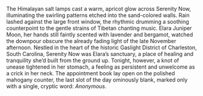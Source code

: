 The Himalayan salt lamps cast a warm, apricot glow across Serenity Now, illuminating the swirling patterns etched into the sand-colored walls.  Rain lashed against the large front window, the rhythmic drumming a soothing counterpoint to the gentle strains of Tibetan chanting music.  Elara Juniper Moon, her hands still faintly scented with lavender and bergamot, watched the downpour obscure the already fading light of the late November afternoon.  Nestled in the heart of the historic Gaslight District of Charleston, South Carolina, Serenity Now was Elara’s sanctuary, a place of healing and tranquility she’d built from the ground up.  Tonight, however, a knot of unease tightened in her stomach, a feeling as persistent and unwelcome as a crick in her neck.  The appointment book lay open on the polished mahogany counter, the last slot of the day ominously blank, marked only with a single, cryptic word: *Anonymous*.
